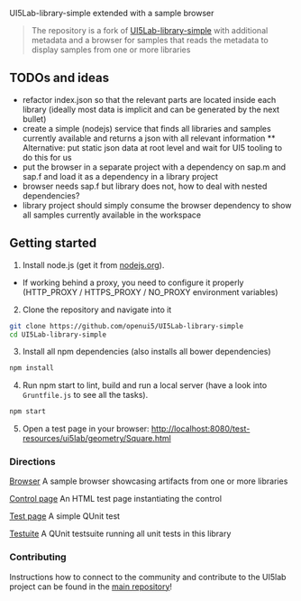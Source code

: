 UI5Lab-library-simple extended with a sample browser

> The repository is a fork of [UI5Lab-library-simple](https://github.com/openui5/UI5Lab-library-simple) with additional metadata and a browser for samples that reads the metadata to display samples from one or more libraries
 
## TODOs and ideas
* refactor index.json so that the relevant parts are located inside each library (ideally most data is implicit and can be generated by the next bullet)
* create a simple (nodejs) service that finds all libraries and samples currently available and returns a json with all relevant information
** Alternative: put static json data at root level and wait for UI5 tooling to do this for us
* put the browser in a separate project with a dependency on sap.m and sap.f and load it as a dependency in a library project
* browser needs sap.f but library does not, how to deal with nested dependencies?
* library project should simply consume the browser dependency to show all samples currently available in the workspace

## Getting started

1. Install node.js (get it from [nodejs.org](http://nodejs.org/)).
 * If working behind a proxy, you need to configure it properly (HTTP_PROXY / HTTPS_PROXY / NO_PROXY environment variables)

2. Clone the repository and navigate into it
```sh
git clone https://github.com/openui5/UI5Lab-library-simple
cd UI5Lab-library-simple
```
3. Install all npm dependencies (also installs all bower dependencies)
```sh
npm install
```

4. Run npm start to lint, build and run a local server (have a look into `Gruntfile.js` to see all the tasks).
```sh
npm start
```

5. Open a test page in your browser: [http://localhost:8080/test-resources/ui5lab/geometry/Square.html](http://localhost:8080/test-resources/ui5lab/geometry/Square.html)

### Directions

[Browser](http://localhost:8080/test-resources/ui5lab/browser/index.html) A sample browser showcasing artifacts from one or more libraries

[Control page](http://localhost:8080/test-resources/ui5lab/geometry/Square.html) An HTML test page instantiating the control

[Test page](http://localhost:8080/test-resources/ui5lab/geometry/qunit/Square.qunit.html) A simple QUnit test

[Testuite](http://localhost:8080/test-resources/ui5lab/geometry/qunit/testsuite.qunit.html) A QUnit testsuite running all unit tests in this library

### Contributing

Instructions how to connect to the community and contribute to the UI5lab project can be found in the [main repository](https://github.com/openui5/UI5Lab/)!
